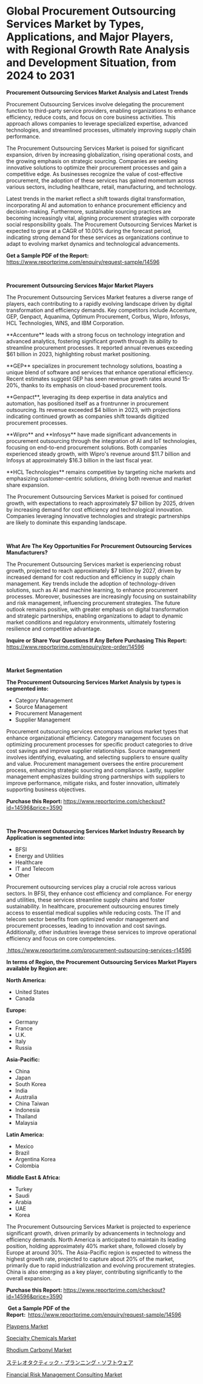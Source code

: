 <p><h1>Global Procurement Outsourcing Services Market by Types, Applications, and Major Players, with Regional Growth Rate Analysis and Development Situation, from 2024 to 2031</h1></p><p><strong>Procurement Outsourcing Services Market Analysis and Latest Trends</strong></p>
<p><p>Procurement Outsourcing Services involve delegating the procurement function to third-party service providers, enabling organizations to enhance efficiency, reduce costs, and focus on core business activities. This approach allows companies to leverage specialized expertise, advanced technologies, and streamlined processes, ultimately improving supply chain performance.</p><p>The Procurement Outsourcing Services Market is poised for significant expansion, driven by increasing globalization, rising operational costs, and the growing emphasis on strategic sourcing. Companies are seeking innovative solutions to optimize their procurement processes and gain a competitive edge. As businesses recognize the value of cost-effective procurement, the adoption of these services has gained momentum across various sectors, including healthcare, retail, manufacturing, and technology.</p><p>Latest trends in the market reflect a shift towards digital transformation, incorporating AI and automation to enhance procurement efficiency and decision-making. Furthermore, sustainable sourcing practices are becoming increasingly vital, aligning procurement strategies with corporate social responsibility goals. The Procurement Outsourcing Services Market is expected to grow at a CAGR of 10.00% during the forecast period, indicating strong demand for these services as organizations continue to adapt to evolving market dynamics and technological advancements.</p></p>
<p><strong>Get a Sample PDF of the Report:&nbsp;</strong> <a href="https://www.reportprime.com/enquiry/request-sample/14596">https://www.reportprime.com/enquiry/request-sample/14596</a></p>
<p>&nbsp;</p>
<p><strong>Procurement Outsourcing Services Major Market Players</strong></p>
<p><p>The Procurement Outsourcing Services Market features a diverse range of players, each contributing to a rapidly evolving landscape driven by digital transformation and efficiency demands. Key competitors include Accenture, GEP, Genpact, Aquanima, Optimum Procurement, Corbus, Wipro, Infosys, HCL Technologies, WNS, and IBM Corporation.</p><p>**Accenture** leads with a strong focus on technology integration and advanced analytics, fostering significant growth through its ability to streamline procurement processes. It reported annual revenues exceeding $61 billion in 2023, highlighting robust market positioning.</p><p>**GEP** specializes in procurement technology solutions, boasting a unique blend of software and services that enhance operational efficiency. Recent estimates suggest GEP has seen revenue growth rates around 15-20%, thanks to its emphasis on cloud-based procurement tools.</p><p>**Genpact**, leveraging its deep expertise in data analytics and automation, has positioned itself as a frontrunner in procurement outsourcing. Its revenue exceeded $4 billion in 2023, with projections indicating continued growth as companies shift towards digitized procurement processes.</p><p>**Wipro** and **Infosys** have made significant advancements in procurement outsourcing through the integration of AI and IoT technologies, focusing on end-to-end procurement solutions. Both companies experienced steady growth, with Wipro's revenue around $11.7 billion and Infosys at approximately $16.3 billion in the last fiscal year.</p><p>**HCL Technologies** remains competitive by targeting niche markets and emphasizing customer-centric solutions, driving both revenue and market share expansion.</p><p>The Procurement Outsourcing Services Market is poised for continued growth, with expectations to reach approximately $7 billion by 2025, driven by increasing demand for cost efficiency and technological innovation. Companies leveraging innovative technologies and strategic partnerships are likely to dominate this expanding landscape.</p></p>
<p>&nbsp;</p>
<p><strong>What Are The Key Opportunities For Procurement Outsourcing Services Manufacturers?</strong></p>
<p><p>The Procurement Outsourcing Services market is experiencing robust growth, projected to reach approximately $7 billion by 2027, driven by increased demand for cost reduction and efficiency in supply chain management. Key trends include the adoption of technology-driven solutions, such as AI and machine learning, to enhance procurement processes. Moreover, businesses are increasingly focusing on sustainability and risk management, influencing procurement strategies. The future outlook remains positive, with greater emphasis on digital transformation and strategic partnerships, enabling organizations to adapt to dynamic market conditions and regulatory environments, ultimately fostering resilience and competitive advantage.</p></p>
<p><strong>Inquire or Share Your Questions If Any Before Purchasing This Report:</strong> <a href="https://www.reportprime.com/enquiry/pre-order/14596">https://www.reportprime.com/enquiry/pre-order/14596</a></p>
<p>&nbsp;</p>
<p><strong>Market Segmentation</strong></p>
<p><strong>The Procurement Outsourcing Services Market Analysis by types is segmented into:</strong></p>
<p><ul><li>Category Management</li><li>Source Management</li><li>Procurement Management</li><li>Supplier Management</li></ul></p>
<p><p>Procurement outsourcing services encompass various market types that enhance organizational efficiency. Category management focuses on optimizing procurement processes for specific product categories to drive cost savings and improve supplier relationships. Source management involves identifying, evaluating, and selecting suppliers to ensure quality and value. Procurement management oversees the entire procurement process, enhancing strategic sourcing and compliance. Lastly, supplier management emphasizes building strong partnerships with suppliers to improve performance, mitigate risks, and foster innovation, ultimately supporting business objectives.</p></p>
<p><strong>Purchase this Report:&nbsp;</strong><a href="https://www.reportprime.com/checkout?id=14596&price=3590">https://www.reportprime.com/checkout?id=14596&price=3590</a></p>
<p>&nbsp;</p>
<p><strong>The Procurement Outsourcing Services Market Industry Research by Application is segmented into:</strong></p>
<p><ul><li>BFSI</li><li>Energy and Utilities</li><li>Healthcare</li><li>IT and Telecom</li><li>Other</li></ul></p>
<p><p>Procurement outsourcing services play a crucial role across various sectors. In BFSI, they enhance cost efficiency and compliance. For energy and utilities, these services streamline supply chains and foster sustainability. In healthcare, procurement outsourcing ensures timely access to essential medical supplies while reducing costs. The IT and telecom sector benefits from optimized vendor management and procurement processes, leading to innovation and cost savings. Additionally, other industries leverage these services to improve operational efficiency and focus on core competencies.</p></p>
<p><a href="https://www.reportprime.com/procurement-outsourcing-services-r14596">&nbsp;https://www.reportprime.com/procurement-outsourcing-services-r14596</a></p>
<p><strong>In terms of Region, the Procurement Outsourcing Services Market Players available by Region are:</strong></p>
<p>
    <p> <strong> North America: </strong>
        <ul>
            <li>United States</li>
            <li>Canada</li>
        </ul>
        </p> 
    <p> <strong> Europe: </strong>
        <ul>
            <li>Germany</li>
            <li>France</li>
            <li>U.K.</li>
            <li>Italy</li>
            <li>Russia</li>
        </ul>
        </p> 
    <p> <strong> Asia-Pacific: </strong>
        <ul>
            <li>China</li>
            <li>Japan</li>
            <li>South Korea</li>
            <li>India</li>
            <li>Australia</li>
            <li>China Taiwan</li>
            <li>Indonesia</li>
            <li>Thailand</li>
            <li>Malaysia</li>
        </ul>
        </p> 
    <p> <strong> Latin America: </strong>
        <ul>
            <li>Mexico</li>
            <li>Brazil</li>
            <li>Argentina Korea</li>
            <li>Colombia</li>
        </ul>
        </p> 
    <p> <strong> Middle East & Africa: </strong>
        <ul>
            <li>Turkey</li>
            <li>Saudi</li>
            <li>Arabia</li>
            <li>UAE</li>
            <li>Korea</li>
        </ul>
    </p>
    </p>
<p><p>The Procurement Outsourcing Services Market is projected to experience significant growth, driven primarily by advancements in technology and efficiency demands. North America is anticipated to maintain its leading position, holding approximately 40% market share, followed closely by Europe at around 30%. The Asia-Pacific region is expected to witness the highest growth rate, projected to capture about 20% of the market, primarily due to rapid industrialization and evolving procurement strategies. China is also emerging as a key player, contributing significantly to the overall expansion.</p></p>
<p><strong>Purchase this Report: </strong><a href="https://www.reportprime.com/checkout?id=14596&price=3590">https://www.reportprime.com/checkout?id=14596&price=3590</a></p>
<p>&nbsp;<strong>Get a Sample PDF of the Report:&nbsp;&nbsp;</strong><a href="https://www.reportprime.com/enquiry/request-sample/14596">https://www.reportprime.com/enquiry/request-sample/14596</a></p>
<p><strong></strong></p>
<p><p><a href="https://issuu.com/reportprime-2/docs/playpens-market-size-2030.pptx_90ea43720e3b14">Playpens Market</a></p><p><a href="https://medium.com/@tedbrakus/the-specialty-chemicals-market-report-analyzes-important-operational-and-performance-data-so-one-56d2819ee2fc">Specialty Chemicals Market</a></p><p><a href="https://medium.com/@charityrice1939/the-market-for-rhodium-carbonyl-market-is-examined-in-this-report-along-with-the-factors-that-f5b2cca79162">Rhodium Carbonyl Market</a></p><p><a href="https://medium.com/@coleensxrkkn/stereotactic-planning-software-market-%E3%81%AE%E3%82%B0%E3%83%AD%E3%83%BC%E3%83%90%E3%83%AB%E5%B8%82%E5%A0%B4%E6%A6%82%E8%A6%81%E3%81%AF-%E4%B8%96%E7%95%8C%E3%81%8A%E3%82%88%E3%81%B3%E4%B8%BB%E8%A6%81%E5%B8%82%E5%A0%B4%E3%81%AB%E3%81%8A%E3%81%91%E3%82%8B%E6%A5%AD%E7%95%8C%E3%81%AB%E5%BD%B1%E9%9F%BF%E3%82%92%E4%B8%8E%E3%81%88%E3%82%8B%E4%B8%BB%E8%A6%81%E3%81%AA%E3%83%88%E3%83%AC%E3%83%B3%E3%83%89%E3%81%AB%E3%81%A4%E3%81%84%E3%81%A6-%E7%8B%AC%E8%87%AA%E3%81%AE%E8%A6%96%E7%82%B9%E3%82%92%E6%8F%90%E4%BE%9B%E3%81%97%E3%81%BE%E3%81%99-962d90050965">ステレオタクティック・プランニング・ソフトウェア</a></p><p><a href="https://www.linkedin.com/pulse/financial-risk-management-consulting-market-essentials-key-players-oq0qf?trackingId=cpxal5ypTWOIa4jp1mrlgA%3D%3D">Financial Risk Management Consulting Market</a></p></p>